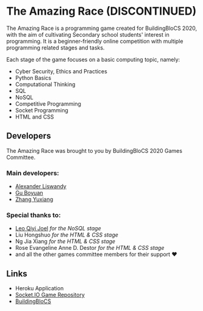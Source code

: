 # The Amazing Race (DISCONTINUED)

The Amazing Race is a programming game created for BuildingBloCS 2020, with the aim of cultivating Secondary school students' interest in programming. It is a beginner-friendly online competition with multiple programming related stages and tasks.

Each stage of the game focuses on a basic computing topic, namely:

- Cyber Security, Ethics and Practices
- Python Basics
- Computational Thinking
- SQL
- NoSQL
- Competitive Programming
- Socket Programming
- HTML and CSS

## Developers

The Amazing Race was brought to you by BuildingBloCS 2020 Games Committee.

### Main developers:
- [Alexander Liswandy](https://github.com/Airiinnn)
- [Gu Boyuan](https://github.com/boyuan618)
- [Zhang Yuxiang](https://github.com/UwUUwU)

### Special thanks to:
- [Leo Qiyi Joel](https://github.com/joelleoqiyi) *for the NoSQL stage*
- Liu Hongshuo *for the HTML & CSS stage*
- Ng Jia Xiang *for the HTML & CSS stage*
- Rose Evangeline Anne D. Destor *for the HTML & CSS stage*
- and all the other games committee members for their support ❤

## Links
- Heroku Application
- [Socket.IO Game Repository](https://github.com/UwUUwU/socket-io-game)
- [BuildingBloCS](https://buildingblocs.github.io/)
